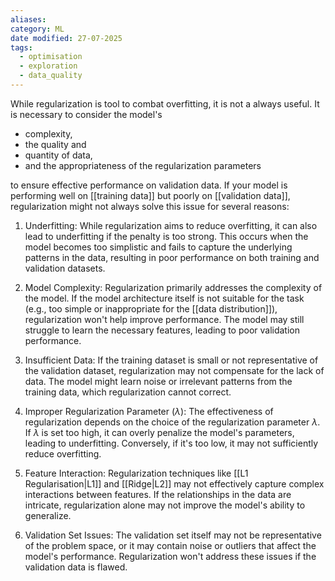 ```yaml
---
aliases: 
category: ML
date modified: 27-07-2025
tags:
  - optimisation
  - exploration
  - data_quality
---
```

While regularization is tool to combat overfitting, it is not a always useful. It is necessary to consider the model's 
- complexity,
- the quality and 
- quantity of data, 
- and the appropriateness of the regularization parameters

to ensure effective performance on validation data. If your model is performing well on [[training data]] but poorly on [[validation data]], regularization might not always solve this issue for several reasons:

1. Underfitting: While regularization aims to reduce overfitting, it can also lead to underfitting if the penalty is too strong. This occurs when the model becomes too simplistic and fails to capture the underlying patterns in the data, resulting in poor performance on both training and validation datasets.

2. Model Complexity: Regularization primarily addresses the complexity of the model. If the model architecture itself is not suitable for the task (e.g., too simple or inappropriate for the [[data distribution]]), regularization won't help improve performance. The model may still struggle to learn the necessary features, leading to poor validation performance.

3. Insufficient Data: If the training dataset is small or not representative of the validation dataset, regularization may not compensate for the lack of data. The model might learn noise or irrelevant patterns from the training data, which regularization cannot correct.

4. Improper Regularization Parameter ($\lambda$): The effectiveness of regularization depends on the choice of the regularization parameter $\lambda$. If $\lambda$ is set too high, it can overly penalize the model's parameters, leading to underfitting. Conversely, if it's too low, it may not sufficiently reduce overfitting.

5. Feature Interaction: Regularization techniques like [[L1 Regularisation|L1]] and [[Ridge|L2]] may not effectively capture complex interactions between features. If the relationships in the data are intricate, regularization alone may not improve the model's ability to generalize.

6. Validation Set Issues: The validation set itself may not be representative of the problem space, or it may contain noise or outliers that affect the model's performance. Regularization won't address these issues if the validation data is flawed.

